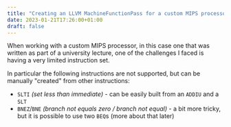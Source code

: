 ```yaml
---
title: "Creating an LLVM MachineFunctionPass for a custom MIPS processor"
date: 2023-01-21T17:26:00+01:00
draft: false
---
```


When working with a custom MIPS processor, in this case one that was written as part of a university lecture, one of the challenges I faced is having a very limited instruction set.

In particular the following instructions are not supported, but can be manually "created" from other instructions:
- `SLTI` *(set less than immediate)* - can be easily built from an `ADDIU` and a `SLT`
- `BNEZ`/`BNE` *(branch not equals zero / branch not equal)* - a bit more tricky, but it is possible to use two `BEQ`s (more about that later)
